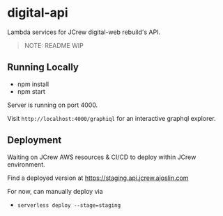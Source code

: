 # digital-api

Lambda services for JCrew digital-web rebuild's API.

> NOTE: README WIP

## Running Locally

- npm install
- npm start

Server is running on port 4000.

Visit `http://localhost:4000/graphiql` for an interactive graphql explorer.

## Deployment

Waiting on JCrew AWS resources & CI/CD to deploy within JCrew environment.

Find a deployed version at https://staging.api.jcrew.ajoslin.com

For now, can manually deploy via

- `serverless deploy --stage=staging`
